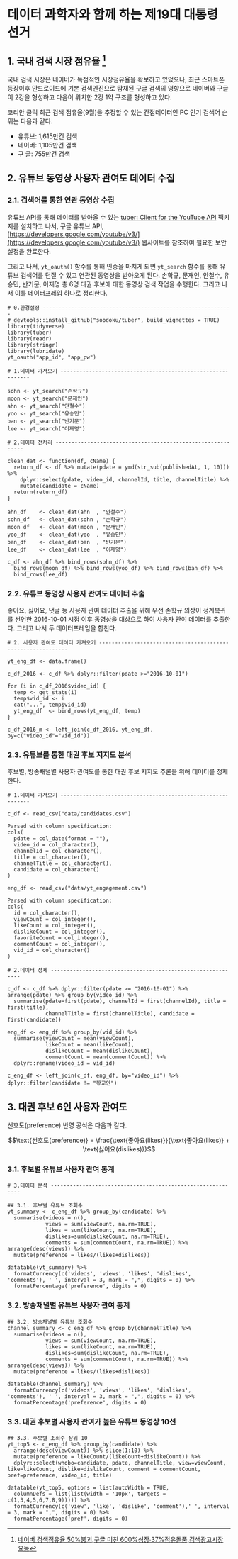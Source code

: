 # 데이터 과학자와 함께 하는 제19대 대통령 선거



## 1. 국내 검색 시장 점유율 [^pitchone-google]

[^pitchone-google]: [네이버 검색점유율 50%붕괴,구글 미친 600%성장∙37%점유돌풍,검색광고시장 요동](http://www.pitchone.co.kr/?p=7235)

국내 검색 시장은 네이버가 독점적인 시장점유율을 확보하고 있었으나, 최근 스마트폰 등장이후 안드로이드에 기본 검색엔진으로 탐재된
구글 검색의 영향으로 네이버와 구글이 2강을 형성하고 다음이 위치한 2강 1약 구조를 형성하고 있다.

코리안 클릭 최근 검색 점유율(9월)을 추정할 수 있는 간접데이터인 PC 인기 검색어 순위는 다음과 같다.

- 유튜브: 1,615만건 검색
- 네이버: 1,105만건 검색
- 구  글:   755만건 검색

## 2. 유튜브 동영상 사용자 관여도 데이터 수집

### 2.1. 검색어를 통한 연관 동영상 수집

유튜브 API를 통해 데이터를 받아올 수 있는 [tuber: Client for the YouTube API](https://cran.r-project.org/web/packages/tuber/index.html) 팩키지를 설치하고 나서,
구글 유튜브 API, [https://developers.google.com/youtube/v3/](https://developers.google.com/youtube/v3/) 웹사이트를 참조하여 필요한 보안설정을 완료한다.

그리고 나서, `yt_oauth()` 함수를 통해 인증을 마치게 되면 `yt_search` 함수를 통해 유튜브 검색어를 던질 수 있고 연관된 동영상을 받아오게 된다.
손학규, 문재인, 안철수, 유승민, 반기문, 이재명 총 6명 대권 후보에 대한 동영상 검색 작업을 수행한다. 그리고 나서 이를 데이터프레임 하나로 정리한다.


~~~{.r}
# 0.환경설정 ------------------------------------------------------------
# devtools::install_github("soodoku/tuber", build_vignettes = TRUE)
library(tidyverse)
library(tuber)
library(readr)
library(stringr)
library(lubridate)
yt_oauth("app_id", "app_pw")

# 1.데이터 가져오기 ------------------------------------------------------------

sohn <- yt_search("손학규")
moon <- yt_search("문재인")
ahn <- yt_search("안철수")
yoo <- yt_search("유승민")
ban <- yt_search("반기문")
lee <- yt_search("이재명")

# 2.데이터 전처리 ------------------------------------------------------------

clean_dat <- function(df, cName) {
  return_df <- df %>% mutate(pdate = ymd(str_sub(publishedAt, 1, 10))) %>% 
    dplyr::select(pdate, video_id, channelId, title, channelTitle) %>% 
    mutate(candidate = cName)
  return(return_df)
}

ahn_df    <- clean_dat(ahn  , "안철수")
sohn_df   <- clean_dat(sohn , "손학규")
moon_df   <- clean_dat(moon , "문재인")
yoo_df    <- clean_dat(yoo  , "유승민")
ban_df    <- clean_dat(ban  , "반기문")
lee_df    <- clean_dat(lee  , "이재명")

c_df <- ahn_df %>% bind_rows(sohn_df) %>% 
  bind_rows(moon_df) %>% bind_rows(yoo_df) %>% bind_rows(ban_df) %>% 
  bind_rows(lee_df)
~~~

### 2.2. 유튜브 동영상 사용자 관여도 데이터 추출

좋아요, 싫어요, 댓글 등 사용자 관여 데이터 추출을 위해 우선 손학규 의장이 정계복귀를 선언한 2016-10-01 시점 이후 동영상을 대상으로 하여
사용자 관여 데이터를 추출한다. 그리고 나서 두 데이터프레임을 합친다.


~~~{.r}
# 2. 사용자 관여도 데이터 가져오기 ------------------------------------------------------------

yt_eng_df <- data.frame()

c_df_2016 <- c_df %>% dplyr::filter(pdate >="2016-10-01")  

for (i in c_df_2016$video_id) {
  temp <- get_stats(i)
  temp$vid_id <- i
  cat("...", temp$vid_id)
  yt_eng_df  <- bind_rows(yt_eng_df, temp)
}

c_df_2016_m <- left_join(c_df_2016, yt_eng_df, by=c("video_id"="vid_id"))
~~~

### 2.3. 유튜브를 통한 대권 후보 지지도 분석 

후보별, 방송채널별 사용자 관여도를 통한 대권 후보 지지도 추론을 위해 데이터를 정제한다.


~~~{.r}
# 1.데이터 가져오기 ------------------------------------------------------------

c_df <- read_csv("data/candidates.csv")
~~~



~~~{.output}
Parsed with column specification:
cols(
  pdate = col_date(format = ""),
  video_id = col_character(),
  channelId = col_character(),
  title = col_character(),
  channelTitle = col_character(),
  candidate = col_character()
)

~~~



~~~{.r}
eng_df <- read_csv("data/yt_engagement.csv")
~~~



~~~{.output}
Parsed with column specification:
cols(
  id = col_character(),
  viewCount = col_integer(),
  likeCount = col_integer(),
  dislikeCount = col_integer(),
  favoriteCount = col_integer(),
  commentCount = col_integer(),
  vid_id = col_character()
)

~~~



~~~{.r}
# 2.데이터 정제 ------------------------------------------------------------

c_df <- c_df %>% dplyr::filter(pdate >= "2016-10-01") %>% arrange(pdate) %>% group_by(video_id) %>% 
  summarise(pdate=first(pdate), channelId = first(channelId), title = first(title), 
            channelTitle = first(channelTitle), candidate = first(candidate))

eng_df <- eng_df %>% group_by(vid_id) %>% 
  summarise(viewCount = mean(viewCount),
            likeCount = mean(likeCount),
            dislikeCount = mean(dislikeCount),
            commentCount = mean(commentCount)) %>% 
  dplyr::rename(video_id = vid_id)

c_eng_df <- left_join(c_df, eng_df, by="video_id") %>% dplyr::filter(candidate != "황교안")
~~~

## 3. 대권 후보 6인 사용자 관여도 

선호도(preference) 반영 공식은 다음과 같다.

$$\text{선호도(preference)} = \frac{\text{좋아요(likes)}}{\text{좋아요(likes)} + \text{싫어요(dislikes)}}$$ 

### 3.1. 후보별 유튜브 사용자 관여 통계


~~~{.r}
# 3.데이터 분석 ------------------------------------------------------------  

## 3.1. 후보별 유튜브 조회수
yt_summary <- c_eng_df %>% group_by(candidate) %>% 
  summarise(videos = n(),
            views = sum(viewCount, na.rm=TRUE), 
            likes = sum(likeCount, na.rm=TRUE), 
            dislikes=sum(dislikeCount, na.rm=TRUE), 
            comments = sum(commentCount, na.rm=TRUE)) %>% arrange(desc(views)) %>% 
  mutate(preference = likes/(likes+dislikes))

datatable(yt_summary) %>% 
  formatCurrency(c('videos', 'views', 'likes', 'dislikes', 'comments'), ' ', interval = 3, mark = ",", digits = 0) %>% 
  formatPercentage('preference', digits = 0)
~~~

<!--html_preserve--><div id="htmlwidget-e90f6de72ed30d33ac18" style="width:100%;height:auto;" class="datatables html-widget"></div>
<script type="application/json" data-for="htmlwidget-e90f6de72ed30d33ac18">{"x":{"filter":"none","data":[["1","2","3","4","5","6"],["이재명","문재인","반기문","안철수","유승민","손학규"],[397,361,450,186,189,282],[29878916,14846952,12501647,3411874,3241584,938505],[344763,163498.5,91382,22074,31699,13099],[20003,20075,9550,2347,2708,716],[108184,63679,29436,8444,11369,3654],[0.94516210392416,0.890643257332894,0.905381841239646,0.903894189427132,0.921295085302409,0.948172276511039]],"container":"<table class=\"display\">\n  <thead>\n    <tr>\n      <th> \u003c/th>\n      <th>candidate\u003c/th>\n      <th>videos\u003c/th>\n      <th>views\u003c/th>\n      <th>likes\u003c/th>\n      <th>dislikes\u003c/th>\n      <th>comments\u003c/th>\n      <th>preference\u003c/th>\n    \u003c/tr>\n  \u003c/thead>\n\u003c/table>","options":{"columnDefs":[{"className":"dt-right","targets":[2,3,4,5,6,7]},{"orderable":false,"targets":0}],"order":[],"autoWidth":false,"orderClasses":false,"rowCallback":"function(row, data) {\nDTWidget.formatPercentage(this, row, data, 7, 0);\nDTWidget.formatCurrency(this, row, data, 2, ' ', 0, 3, ',', '.', true);\nDTWidget.formatCurrency(this, row, data, 3, ' ', 0, 3, ',', '.', true);\nDTWidget.formatCurrency(this, row, data, 4, ' ', 0, 3, ',', '.', true);\nDTWidget.formatCurrency(this, row, data, 5, ' ', 0, 3, ',', '.', true);\nDTWidget.formatCurrency(this, row, data, 6, ' ', 0, 3, ',', '.', true);\n}"}},"evals":["options.rowCallback"],"jsHooks":[]}</script><!--/html_preserve-->

### 3.2. 방송채널별 유튜브 사용자 관여 통계


~~~{.r}
## 3.2. 방송채널별 유튜브 조회수
channel_summary <- c_eng_df %>% group_by(channelTitle) %>% 
  summarise(videos = n(),
            views = sum(viewCount, na.rm=TRUE), 
            likes = sum(likeCount, na.rm=TRUE), 
            dislikes=sum(dislikeCount, na.rm=TRUE), 
            comments = sum(commentCount, na.rm=TRUE)) %>% arrange(desc(views)) %>% 
  mutate(preference = likes/(likes+dislikes))

datatable(channel_summary) %>% 
  formatCurrency(c('videos', 'views', 'likes', 'dislikes', 'comments'), ' ', interval = 3, mark = ",", digits = 0) %>% 
  formatPercentage('preference', digits = 0)
~~~

<!--html_preserve--><div id="htmlwidget-c0a32960b0d0d36828a6" style="width:100%;height:auto;" class="datatables html-widget"></div>
<script type="application/json" data-for="htmlwidget-c0a32960b0d0d36828a6">{"x":{"filter":"none","data":[["1","2","3","4","5","6","7","8","9","10","11","12","13","14","15","16","17","18","19","20","21","22","23","24","25","26","27","28","29","30","31","32","33","34","35","36","37","38","39","40","41","42","43","44","45","46","47","48","49","50","51","52","53","54","55","56","57","58","59","60","61","62","63","64","65","66","67","68","69","70","71","72","73","74","75","76","77","78","79","80","81","82","83","84","85","86","87","88","89","90","91","92","93","94","95","96","97","98","99","100","101","102","103","104","105","106","107","108","109","110","111","112","113","114","115","116","117","118","119","120","121","122","123","124","125","126","127","128","129","130","131","132","133","134","135","136","137","138","139","140","141","142","143","144","145","146","147","148","149","150","151","152","153","154","155","156","157","158","159","160","161","162","163","164","165","166","167","168","169","170","171","172","173","174","175","176","177","178","179","180","181","182","183","184","185","186","187","188","189","190","191","192","193","194","195","196","197","198","199","200","201","202","203","204","205","206","207","208","209","210","211","212","213","214","215","216","217","218","219","220","221","222","223","224","225","226","227","228","229","230","231","232","233","234","235","236","237","238","239","240","241","242","243","244","245","246","247","248","249","250","251","252","253","254","255","256","257","258","259","260","261","262","263","264","265","266","267","268","269","270","271","272","273","274","275","276","277","278","279","280","281","282","283","284","285","286","287","288","289","290","291","292","293","294","295","296","297","298","299","300","301","302","303","304","305","306","307","308","309","310","311","312","313","314","315","316","317","318","319","320","321","322","323","324","325","326","327","328","329","330","331","332","333","334","335","336","337","338","339","340","341","342","343","344","345","346","347","348","349","350","351","352","353","354","355","356","357","358","359","360","361","362","363","364","365","366","367","368","369","370","371","372","373","374","375","376","377","378","379","380","381","382","383","384","385","386","387","388","389","390","391","392","393","394","395","396","397","398","399","400","401","402","403","404","405","406","407","408","409","410","411","412","413","414","415","416","417","418","419","420","421","422","423","424"],["코리아리얼","JTBC News","OhmynewsTV","친절한정치씨","MediaVOP","이재명 성남시장","시민의 justice","유재일","Valuable contents creator","flying earth","HankyorehTV","Rainbow Snail","스토리 TV","미디어몽구","길바닥저널리스트","후레드군","대한민국방송 KOREA TV","초원씨","유나톡톡 yunatalktalk","모비딕 Mobidic","꿀잼 꿀잼","Thejkjtv","Veritas Speak X 단박에 한국사","Moonsrever","세상물정","0828kkk","신의한수","미디어망고","시민의 방송 tbsTV","Namu","음악게임","gentlejaein Daum cafe","미래방송 l 미래TV","갓재명","chi chi","DORI TORI","시민정신","팩트TV","이지선","btnohit","짱민수","TodayTube","문재인 공식채널","SesameTube 참깨방송","이한성","Harper Kim","양웬리 -망치부인 맛뵈기영상 전문","냉콩국수","YTN NEWS","TVCHOSUN","김어준","stormche2009","Veritas Speak 시사전문","펭귄","촉 촉","sinwoo","더깊이10","ch4","박동환","일요서울 TV","GObalnews","핵잼","newstapa","K Baski","SBS 뉴스","YB Choi","news1korea","Korea Life","o 황장수의 뉴스브리핑","허경영뉴스","M 이코노미 뉴스","Moonlighting","ka my","Nana MIN","한겨레 영상뉴스","Intelligen Ch","황상민의 심리상담소 : 황심소","TheBusanilbo 'Btube'","국민의 권리 TV","Yeoungdeok Kim","국민TV 뉴스K","리얼코리아","NocutV","팩트체크TV","HAN WAI","Vstar",". 뜰 앞의 잣나무","joongdoilbo","시사타파 TV","TVCHOSUN 뉴스","nabiwa Moon","시사IN","에스더PD 윤","허경영TV 허본좌","coolman story tv","심플담배","gyounghyun kim","Beard Sports","Hani Kang","윤창중칼럼세상 TV","치어스","시민채널","오마이뉴스 사진부","표절근절","CBS newsshow","채움TV","WooJung Chun","Junghong Min","바라미","Chosun Media","주권방송","지구본 TV Globe TV","한번더 Watch again","BJ BARCODE BJ바코드","funny","thekyunghyangtv","zzohases","TI. Park","연합뉴스 TV","cinepot TV","채널A 뉴스 [Channel A News]","publicscope","데일리노트","사이다시","세모이TV","Chuck Gun","참세상- 망치부인","NewdailyTV","김정현","Trinity","JBC 까","godhousecom","에이블","Andy Jo","비공개로","H. TV","성보라","한국일보(hankookilbo.com)","1234yz1","남정읍","머니투데이","리얼 스토리TV","감자통 TV","이슈탐구","mushi naki","정의로운 보수, 유승민","금도깨비","Edmundo Guillen","Today Radio","트위터매거진 새가 날아든다","Hyun-Jung 뉴스","뭉구","주갤러","Wooyoung Son","최대집지하통신","KBS 광주 총국","비밀요원","목포MBC News","이프레스","pcs 1390","매일신문","미디어협동조합","정봉주의 imTV","HY K","채널A 뉴스TOP10","킬링타임","BJ KANG","busannews","TUT","Jung min sik","종북김학렬","광주MBC","망치부인베티고양이","chadoolj","히란야","JTVC","sunlyang huh","YTN RADIO","JTBC Entertainment","G pictures","도봉박홍기","IJBSL","newslab-it","손가혁","엘레프테리아","news 300","chogabjae2","이지호","CliffordGlover","안철수의 미래혁명","Blue Dia","동서남북","ohmyjc","정한석","애국튜브코리아","성남다이어리","Matt Adrien","AAAnews","남상섭","세상의 다큐","TV팟","paxpad s","Hahnfeld Keith","MINOSA KS","TheCBSCROSS","KBS NEWS","타로하는 타로","광주드림","양심세우기","김주완","한 승 희","byung-hwa park","Jin Kim","myunclewalt","kyongbuk ilbo","inthiezar","이슈 tv","PD NEO","박희정","서울의소리백은종","radio kr today","족제비 정치연예TV","경기미디어신문","Q G","Peter Byrd","강동진","세상의 모든 덕질","jejusori TV","glintv us","SuYoung Cho","Sj. Hwang","열혈전사","MBN","TVCHOSUN 시사","김기수","Victor Gay","Hyz Theil","Caitlyn Davidson","모두의 팟캐스트","TUBE-DETECTIVE 튜브 디텍티브","갓똥꾸","Secretary General","반스토리","이정주","NATV 국회방송","광주MBC뉴스","김구","OK DONGJA","갤러 주","blackcat","J.H. CHA","슈퍼 리액션","shot wow","이슈와 화제","Marshall Shawn","이데일리","wfdfan","Wilbert Benton","국민편국민의당","선아리랑","hj S","김도형","박근혜탄핵","인포케이 InfoK","이낙규","Stacy Kelsie","hqorkr","willowryu 버드나무류","MBCNEWS","경기일보 경기TV","jaegeun Im","한두루","nahoto WTFM","서울경제신문","청매","불끈불끈","신현봉","vline best","사탄TV","채널A","Flower Mini","truth tv","TongTongTv Topic 통통영상 토픽","올리비아튜브","현인","sum cap","아시아경제TV","Rebekah Rheyr","BJ 검풍 afreecaTV","기괴팩트","Keith Theil","Watch me","Sassi Y","Harrison Patterson","Jan Johnston","여수MBC News+","Thomas Lynch","남도일보 TV","브릿지경제","ytnmania2","한광수","MBC충북 News","dgmbcnews","폴리뉴스/폴리TV","뉴스피플TV","전북도민일보","astray3k","정지훈","신수","정치를 사랑하는 사람들","Raymond Ferrer","Best LOL Replay","Kimberly Mackenzie","권세한","미오 TV","신양호","hee nam kim","Akilah Jen","전봉조","Hook box","대전MBC 뉴스","마패뉴스","TV서울","성군","Lyng Kim","Nuage","dtnews24live","K Daniel","Theil Theil","InsideCable KCTA","Eddie Hagadone","Michael Lawson","Bardolph Adderly","폼 TV","오늘의 정치","김광탁","Man Roy","Bryant Joesph","강원미래","일요신문TV","Trenton EisseCatherine","데일리 뉴스 TV","Conner Holmes","정다훈","Samuel Adams","CMB 광주방송","정승래","Qi Healing","중앙일보 joongangilbo","Scott Kim","Justin Dan","확실한실전매매기법","CURRENT ISSUE","정치신동","진심TV","Theil Eloy","한국언론의 세대교체 브레이크뉴스","Loretta Jacqueline Veronica","남윤모","Ydong Lee","Thomas Golden","풍류묵향","Johnny Colbeth","기문반","반송커뮤니티","KOREA NEW'S","Coed Fine","Social Democracy","AJUPRESS","Lanelle Evangeline","INNER POD","좋은소리","정거배","Ronald Rice","한국어 뉴스","스브스뉴스","KOREA TV","ic tbroad","Korean News","NEWS TV","뉴스 유튜브 채널","공포미스테리","Andy Thomas","정의로운 대한민국","China Find","Hung Han","Rocco Patty","Ridenhour Rae  ","KNews","Beautiful Fill","Alison Forsyth","Janet A. Higgins","Magdalena Lizzette","today korea","hakura TAN","Kayce Herz","호준석의 뉴스인","Damn You","Deshawn Deandrea","Jodiya New","Stupid Student","양파TV","Amazing Korea","Lonely Girl","Damaris Lesia","Nice Day","wanbe","강원일보","Faith Fraser","Freida Bark","Kim Kim","세상의 모든 질문","Baby Crazy","Badill Alv","Nice Party","Rudolf Gregory","李 泰 煥 이 태 환","Albion Enlow","Lady Xatanho","News 2017","Paige K Rollins","陈胡阮新闻","Babu75","Concha Carlton"],[23,35,58,46,24,16,27,94,27,34,10,20,11,1,2,7,16,5,44,2,2,7,18,7,1,8,11,6,8,16,1,24,19,1,4,1,12,25,17,14,14,9,24,6,1,4,21,2,112,23,8,1,13,6,8,3,11,5,4,5,1,1,3,4,30,1,2,3,15,1,1,3,2,2,4,1,3,2,1,1,5,1,14,3,4,1,3,4,8,31,6,2,3,2,1,1,5,1,2,2,1,2,2,1,10,1,1,1,1,8,2,1,2,2,1,9,1,2,90,6,26,4,2,3,1,1,1,6,1,1,1,1,1,1,1,2,1,2,1,1,2,1,3,1,1,3,3,7,3,2,8,3,1,1,1,4,1,2,1,2,4,1,2,1,4,1,3,1,2,1,1,1,1,2,1,8,1,7,1,1,1,1,2,1,1,3,1,1,2,3,1,2,2,1,2,2,2,7,1,1,6,1,6,1,1,6,1,5,2,1,1,1,1,1,2,1,2,2,1,2,4,1,3,2,2,1,2,1,1,1,1,1,4,2,1,1,1,2,2,1,1,1,1,1,2,2,1,1,1,1,2,2,1,2,1,1,1,7,3,2,1,1,1,1,1,1,2,1,3,1,1,1,1,1,1,1,1,1,1,3,5,3,2,2,2,1,1,1,1,1,7,1,1,2,4,3,1,1,1,1,1,1,1,1,1,1,1,1,1,2,1,1,1,1,4,1,1,1,1,1,2,3,1,2,2,1,1,1,2,1,3,4,1,1,2,1,2,1,1,1,1,2,1,1,2,2,1,1,1,2,1,1,6,1,1,2,1,1,1,1,1,1,3,2,1,16,2,1,1,1,4,1,1,1,1,1,1,1,2,1,1,1,1,1,4,2,1,2,1,1,1,2,1,1,1,2,1,1,2,1,3,1,1,1,1,2,1,1,1,1,2,1,1,1,2,3,1,1,1,1,1,1,1,2],[3563995,3145625,2952399,2750656,2580742,2014761,1839669,1790597,1787435,1720718,1630089,1536562,1502445,1305980,1256352,1248899,1245001,1043224,1040513,1024968,974495,830504,761630,740233,700601,666897,626678,564602,530793,522507,505089,497935,497166,491374,471411,465109,462815,443335,430674,417619,414002,404603,399037,396370,394960,391156,369924,355399,345368,344828,344382,329711,321924,313818,312397,295515,294135,290565,287752,279499,270448,268075,257082,251447,235042,231579,231045,223948,219809,195861,190067,188619,186524,184221,177783,158463,157648,156990,155933,152451,145106,139732,133286,132570,131907,131226,125181,123098,121614,119465,113088,97104,93785,91636,82449,81215,80288,77211,75168,74199,71308,70587,69909,66542,63603,62966,62602,58780,55879,55291,54847,54066,53002,52854,52356,52242,52151,51835,51416,51170,49339,47938,47654,47183,47154,46776,45455,44375,41459,40387,40135,39241,38685,37980,36519,32929,31837,31571,31537,30873,29471,28606,27119,26934,26613,25786,24947,23461,22243,21928,21301,21157,21156,21094,20717,20523,18950,18741,17759,17539,16648,15858,15787,15655,14830,14561,14555,14195,14099,13772,13099,12536,12213,11992,11654,11447,11361,11095,10792,10698,9975,9835,9701,9683,9648,9588,9177,9093,8954,8834,8810,8794,8768,8502,8248,8186,8116,8010,7433,7236,7030,6302,6296,6046,5657,5623,5561,5312,5128,5065,4930,4679,4454,4427,3948,3858,3781,3694,3432,3379,3350,3266,3194,3048,2963,2911,2839,2777,2752,2695,2611,2520,2478,2329,2324,2268,2245,2166,2136,2033,2000,1903,1892,1869,1751,1731,1686,1663,1656,1655,1649,1622,1465,1424,1411,1399,1367,1335,1301,1284,1159,1111,1111,1090,1073,1065,1014,882,868,826,805,788,786,698,693,679,664,620,603,576,559,526,507,482,474,468,444,425,424,422,411,382,380,365,360,349,343,330,325,318,309,305,304,278,277,268,264,228,224,224,220,187,185,183,177,171,170,167,164,154,151,150,148,147,146,139,135,133,124,108,107,105,100,97,96,95,89,85,84,80,75,71,69,69,68,67,67,65,65,64,63,60,58,52,51,50,49,40,40,38,37,37,36,35,35,33,31,30,29,29,28,26,22,21,21,20,19,18,18,18,18,17,15,15,13,13,13,12,11,10,9,9,9,9,8,8,8,6,6,6,6,6,5,5,4,4,4,4,3,3,3,3,2,2,2,2,2,1,1,1,1,1,0,0],[16550,20439,37660,31797,21517,36779,17630,31773,22612,29806,10124,7078,17126,16232,7653,6144,8537,12668,18871,0,4787,0,9416,6599,2809,5106,22313,2791,4423,3851,5892,10397,9908,2326,2936,1253,6201,7748,8991,3159,6361.5,3180,10059,6845,5978,809,634,3785,2070,1197,3934,1738,4067,2580,2743,2092,3167,3768,2413,1783,4099,3814,2097,3002,4128,297,179,2301,3984,567,1133,6542,1426,3970,460,448,3152,540,968,731,1604,572,866,791,0,1073,910,1138,2356,358,1059,2164,1839,453,0,743,524,684,715,0,390,1203,417,95,449,1840,476,847,700,840,1558,961,785,375,276,523,250,1607,289,354,297,962,267,1214,481,103,0,136,52,1072,1995,37,943,524,244,110,207,26,481,478,132,438,1242,1111,478,172,244,623,135,310,73,285,35,54,706,416,73,754,735,364,129,479,292,94,38,77,328,259,264,154,322,548,86,205,331,47,102,193,135,159,223,64,309,408,785,122,36,300,262,0,29,120,355,238,113,304,170,0,148,58,12,20,61,22,30,24,14,48,227,212,61,88,6,20,108,17,130,80,106,71,56,43,81,77,6,116,64,38,56,108,16,48,6,0,55,23,51,21,13,9,9,13,7,11,27,6,14,8,2,0,14,65,30,13,19,2,8,39,73,3,53,7,7,10,0,5,20,9,4,25,6,5,107,0,9,5,46,0,8,2,18,5,1,3,4,4,0,31,28,0,3,0,2,4,1,5,0,3,0,7,4,1,4,13,3,6,0,4,0,0,0,4,2,1,3,10,4,4,1,8,0,3,2,3,1,2,0,1,4,5,2,2,0,0,0,2,3,3,0,0,0,0,0,6,2,0,0,0,2,0,1,1,1,2,0,2,1,1,0,2,0,1,0,0,5,0,0,0,0,0,0,0,1,0,0,2,0,0,0,1,0,0,0,0,1,0,0,0,0,0,0,0,0,0,1,0,0,0,0,1,0,0,0,0,0,0,0,0,0,0,0,0,0,0,0,0,0,0,0,0,0,0,0,0],[2141,2354,2650,2263,1420,1371,1184,2513,2150,1159,501,1741,3101,733,3559,428,846,633,689,0,656,0,670,316,190,277,1568,146,86,488,227,459,798,155,294,89,419,416,146,449,464,417,570,589,119,100,267,102,852,609,375,523,187,84,258,78,316,440,45,29,99,331,139,142,442,106,596,159,381,106,172,359,274,323,50,219,64,67,61,185,90,34,279,16,0,18,97,53,68,236,102,68,126,158,0,35,48,57,17,0,89,246,22,141,53,72,19,9,12,53,19,87,55,16,2,229,16,23,131,36,109,32,30,133,20,5,0,396,81,81,45,43,30,22,10,33,12,18,27,19,11,12,23,40,15,24,19,15,19,13,55,22,7,72,69,12,15,15,37,5,38,2,20,0,10,27,16,12,7,3,5,13,82,6,16,62,59,9,7,12,30,2,5,9,10,12,18,6,11,0,11,5,11,1,3,19,4,0,2,36,17,2,6,11,2,18,4,5,2,1,0,5,31,0,2,14,16,1,0,7,0,1,1,21,1,3,2,2,9,2,2,8,9,1,2,0,4,3,2,0,1,5,7,9,0,5,2,1,1,0,0,5,0,0,10,1,5,1,0,11,2,3,3,0,1,2,2,0,2,1,0,0,0,0,0,1,0,0,0,1,1,0,1,1,1,1,0,0,7,0,0,0,0,0,0,0,1,2,0,0,1,2,2,0,0,1,0,0,0,1,0,0,1,0,0,0,1,0,1,0,1,0,0,0,1,1,0,0,0,0,0,0,1,0,0,0,0,1,0,0,0,0,0,0,0,1,0,1,0,0,0,0,0,0,0,0,0,1,0,0,0,0,0,1,1,0,0,0,0,0,0,0,0,0,0,0,0,0,0,0,0,0,0,1,0,0,0,0,1,0,0,0,0,0,0,0,0,0,0,0,0,0,0,0,0,0,0,0,0,0,0,0,0,0,0,0,0,0,0,0,0,0,0,0],[7605,16345,10395,8932,8610,8509,6373,9933,5973,10045,2405,3779,11664,3936,4143,2972,4664,3598,2740,1515,1310,4321,3151,1817,883,910,3397,546,1456,0,1106,2686,3511,1063,1014,391,1513,2044,1650,1507,2223,1563,1661,1621,1057,503,589,1036,2295,1247,1427,4589,922,641,507,960,832,819,571,805,961,1449,1330,709,1788,302,549,4,931,159,967,787,286,900,149,401,464,204,291,328,590,168,632,93,0,118,542,246,453,424,479,380,282,157,599,253,163,219,90,823,121,987,100,248,276,218,95,200,96,161,305,196,293,37,51,271,73,239,199,66,337,157,76,191,222,0,56,253,119,310,4,28,141,80,38,64,40,72,90,130,39,141,207,129,165,66,49,61,24,30,43,159,16,45,146,68,84,145,166,50,102,83,64,9,38,0,64,33,31,14,77,134,16,16,27,119,84,37,31,48,104,48,40,45,101,54,13,36,23,34,8,13,78,45,17,9,14,24,20,57,19,6,9,19,6,27,10,18,1,24,2,0,10,1,12,9,7,14,12,8,4,15,11,29,1,10,0,14,12,7,14,16,18,2,7,5,2,1,2,0,0,0,0,8,2,4,6,3,0,0,5,0,0,2,5,5,7,0,3,6,11,3,5,1,0,1,2,4,3,1,0,1,12,0,0,2,3,0,3,2,1,0,0,0,1,0,0,0,0,0,1,0,0,0,0,0,1,3,1,3,0,0,0,0,3,1,3,1,0,0,1,0,0,0,0,1,3,1,0,0,0,1,0,0,0,1,1,0,1,0,0,0,0,0,0,0,0,3,0,0,0,1,0,0,0,0,0,4,0,0,0,0,0,0,0,0,1,0,0,0,0,0,0,0,0,0,0,0,0,0,0,0,0,0,0,0,0,0,0,0,0,0,0,0,0,0,0,0,0,0,0,0,0,1,0,0,0,0,0,0,0,0,0,0,0,0,0,0,0,0,0,0,0,0,0,0,0,0,0,0,0,0,0,0],[0.885452891766091,0.89672267801518,0.934259488960556,0.933558426306518,0.938091293543184,0.964062909567497,0.937068140746253,0.926704777460188,0.913173410871497,0.962570644275795,0.952847058823529,0.802585327134596,0.84669006773125,0.956793398172708,0.68257224402426,0.934875228241023,0.909836939145263,0.952409593263664,0.964775051124744,null,0.879478228917876,null,0.933571286932382,0.954302241503977,0.936645548516172,0.948541705368753,0.934341107993803,0.950289410963568,0.98092703481925,0.887531689329339,0.962902435038405,0.957719233603537,0.92546235755651,0.937525191455058,0.908978328173375,0.933681073025335,0.936706948640483,0.949044585987261,0.984021013461749,0.875554323725055,0.932019632261373,0.884070058381985,0.946373130115721,0.92076943771859,0.980482204362801,0.88998899889989,0.703662597114317,0.973758682788783,0.708418891170431,0.662790697674419,0.912972847528429,0.768686421937196,0.956041372825576,0.968468468468468,0.914028657114295,0.96405529953917,0.909273614699971,0.895437262357414,0.981692432872254,0.983995584988962,0.976417341591234,0.920144752714113,0.93783542039356,0.954834605597964,0.90328227571116,0.73697270471464,0.230967741935484,0.935365853658537,0.912714776632302,0.842496285289747,0.868199233716475,0.947978553832778,0.838823529411765,0.924761239226648,0.901960784313726,0.671664167916042,0.980099502487562,0.889621087314662,0.940719144800777,0.798034934497817,0.946871310507674,0.943894389438944,0.756331877729258,0.980173482032218,null,0.983501374885426,0.903674280039722,0.955499580184719,0.971947194719472,0.602693602693603,0.912144702842377,0.969534050179211,0.93587786259542,0.741407528641571,null,0.955012853470437,0.916083916083916,0.923076923076923,0.976775956284153,null,0.81419624217119,0.830227743271222,0.949886104783599,0.402542372881356,0.894422310756972,0.96234309623431,0.961616161616162,0.989485981308411,0.98314606741573,0.940649496080627,0.987951807228916,0.916984732824427,0.93452380952381,0.959079283887468,0.992805755395683,0.695478723404255,0.93984962406015,0.985889570552147,0.688095238095238,0.907692307692308,0.731527093596059,0.967806841046278,0.898989898989899,0.901262063845583,0.960079840319361,0.953703703703704,null,0.255639097744361,0.390977443609023,0.929748482220295,0.977941176470588,0.4625,0.969167523124358,0.95970695970696,0.960629921259842,0.769230769230769,0.945205479452055,0.590909090909091,0.946850393700787,0.961770623742455,0.923076923076923,0.973333333333333,0.981818181818182,0.965247610773241,0.969574036511156,0.877551020408163,0.927756653992395,0.976489028213166,0.876623376623377,0.959752321981424,0.5703125,0.928338762214984,0.833333333333333,0.428571428571429,0.910967741935484,0.97196261682243,0.829545454545455,0.980494148244473,0.952072538860104,0.986449864498645,0.772455089820359,0.995841995841996,0.935897435897436,1,0.791666666666667,0.740384615384615,0.953488372093023,0.955719557195572,0.974169741697417,0.980891719745223,0.984709480122324,0.976827094474153,0.511904761904762,0.971563981042654,0.953890489913545,0.431192660550459,0.633540372670807,0.955445544554455,0.950704225352113,0.929824561403509,0.881422924901186,0.96969696969697,0.984076433121019,0.97841726618705,0.987421383647799,0.91044776119403,0.666666666666667,0.980392156862745,0.95970695970696,null,0.725,0.96,0.969945355191257,0.99581589958159,0.974137931034483,0.941176470588235,0.977011494252874,null,0.986666666666667,0.617021276595745,0.413793103448276,0.909090909090909,0.91044776119403,0.666666666666667,0.9375,0.571428571428571,0.777777777777778,0.905660377358491,0.991266375545852,0.995305164319249,1,0.946236559139785,0.162162162162162,1,0.981818181818182,0.548387096774194,0.89041095890411,0.987654320987654,1,0.91025641025641,1,0.977272727272727,0.98780487804878,0.785714285714286,0.857142857142857,0.974789915966387,0.96969696969697,0.95,0.861538461538462,0.981818181818182,0.888888888888889,0.857142857142857,0.4,0,0.964912280701754,1,0.927272727272727,0.875,0.866666666666667,1,0.9,0.722222222222222,0.5,0.55,1,0.545454545454545,0.875,0.888888888888889,0.666666666666667,null,1,0.928571428571429,1,1,0.655172413793103,0.666666666666667,0.615384615384615,0.975,1,0.214285714285714,0.963636363636364,0.7,0.7,1,0,0.714285714285714,0.909090909090909,1,0.666666666666667,0.961538461538462,1,1,1,null,1,0.833333333333333,1,null,1,0.666666666666667,0.947368421052632,1,0.5,0.75,0.8,0.8,null,1,0.8,null,1,null,1,1,1,1,0,0.6,null,1,0.8,0.333333333333333,0.666666666666667,1,1,0.857142857142857,null,1,null,0,null,1,0.666666666666667,1,1,1,0.8,1,0.5,1,0,1,1,1,0.5,0.666666666666667,null,1,1,1,1,1,0,null,null,1,1,0.75,null,null,null,null,null,1,1,0,null,0,1,null,1,1,1,1,null,1,1,0.5,null,1,null,1,null,0,0.833333333333333,null,null,null,null,null,null,null,1,null,null,1,null,null,null,1,null,null,null,0,1,null,null,null,0,null,null,null,null,null,1,null,null,null,null,1,null,null,null,null,null,null,null,null,null,null,null,null,null,null,null,null,null,null,null,null,null,null,null,null]],"container":"<table class=\"display\">\n  <thead>\n    <tr>\n      <th> \u003c/th>\n      <th>channelTitle\u003c/th>\n      <th>videos\u003c/th>\n      <th>views\u003c/th>\n      <th>likes\u003c/th>\n      <th>dislikes\u003c/th>\n      <th>comments\u003c/th>\n      <th>preference\u003c/th>\n    \u003c/tr>\n  \u003c/thead>\n\u003c/table>","options":{"columnDefs":[{"className":"dt-right","targets":[2,3,4,5,6,7]},{"orderable":false,"targets":0}],"order":[],"autoWidth":false,"orderClasses":false,"rowCallback":"function(row, data) {\nDTWidget.formatPercentage(this, row, data, 7, 0);\nDTWidget.formatCurrency(this, row, data, 2, ' ', 0, 3, ',', '.', true);\nDTWidget.formatCurrency(this, row, data, 3, ' ', 0, 3, ',', '.', true);\nDTWidget.formatCurrency(this, row, data, 4, ' ', 0, 3, ',', '.', true);\nDTWidget.formatCurrency(this, row, data, 5, ' ', 0, 3, ',', '.', true);\nDTWidget.formatCurrency(this, row, data, 6, ' ', 0, 3, ',', '.', true);\n}"}},"evals":["options.rowCallback"],"jsHooks":[]}</script><!--/html_preserve-->

### 3.3. 대권 후보별 사용자 관여가 높은 유튜브 동영상 10선


~~~{.r}
## 3.3. 후보별 조회수 상위 10
yt_top5 <- c_eng_df %>% group_by(candidate) %>% 
  arrange(desc(viewCount)) %>% slice(1:10) %>% 
  mutate(preference = likeCount/(likeCount+dislikeCount)) %>% 
  dplyr::select(whobo=candidate, pdate, channelTitle, view=viewCount, like=likeCount, dislike=dislikeCount, comment = commentCount, pref=preference, video_id, title)

datatable(yt_top5, options = list(autoWidth = TRUE,
  columnDefs = list(list(width = '10px', targets = c(1,3,4,5,6,7,8,9))))) %>% 
  formatCurrency(c('view', 'like', 'dislike', 'comment'),' ', interval = 3, mark = ",", digits = 0) %>% 
  formatPercentage('pref', digits = 0) 
~~~

<!--html_preserve--><div id="htmlwidget-21c79e24b2b75d94a6c9" style="width:100%;height:auto;" class="datatables html-widget"></div>
<script type="application/json" data-for="htmlwidget-21c79e24b2b75d94a6c9">{"x":{"filter":"none","data":[["1","2","3","4","5","6","7","8","9","10","11","12","13","14","15","16","17","18","19","20","21","22","23","24","25","26","27","28","29","30","31","32","33","34","35","36","37","38","39","40","41","42","43","44","45","46","47","48","49","50","51","52","53","54","55","56","57","58","59","60"],["문재인","문재인","문재인","문재인","문재인","문재인","문재인","문재인","문재인","문재인","반기문","반기문","반기문","반기문","반기문","반기문","반기문","반기문","반기문","반기문","손학규","손학규","손학규","손학규","손학규","손학규","손학규","손학규","손학규","손학규","안철수","안철수","안철수","안철수","안철수","안철수","안철수","안철수","안철수","안철수","유승민","유승민","유승민","유승민","유승민","유승민","유승민","유승민","유승민","유승민","이재명","이재명","이재명","이재명","이재명","이재명","이재명","이재명","이재명","이재명"],["2016-12-02","2016-12-02","2016-10-15","2016-11-21","2016-11-09","2016-11-14","2017-01-08","2017-01-05","2017-01-06","2016-12-31","2017-01-20","2017-01-06","2017-01-02","2017-01-17","2017-01-17","2016-12-25","2017-01-11","2016-12-10","2016-12-22","2017-01-15","2017-01-16","2017-01-06","2017-01-19","2016-11-08","2017-01-19","2017-01-11","2017-01-25","2016-12-10","2016-10-21","2016-12-06","2016-12-03","2016-10-24","2017-01-21","2016-11-03","2016-11-09","2016-11-25","2016-11-21","2016-12-23","2017-01-07","2017-01-13","2017-01-02","2016-11-07","2017-01-03","2016-10-07","2016-11-07","2016-10-08","2016-10-18","2016-11-27","2016-12-21","2016-12-08","2016-10-29","2016-11-21","2016-12-08","2016-12-03","2016-12-03","2016-11-12","2016-12-08","2016-11-03","2016-11-23","2016-11-20"],["대한민국방송 KOREA TV","길바닥저널리스트","시민의 justice","코리아리얼","DORI TORI","코리아리얼","스토리 TV","스토리 TV","Thejkjtv","스토리 TV","HankyorehTV","미디어망고","음악게임","MediaVOP","OhmynewsTV","Rainbow Snail","0828kkk","JTBC News","핵잼","친절한정치씨","Moonsrever","Moonsrever","짱민수","유재일","짱민수","시민의 justice","OhmynewsTV","gyounghyun kim","트위터매거진 새가 날아든다","Veritas Speak X 단박에 한국사","MediaVOP","OhmynewsTV","김어준","Rainbow Snail","리얼코리아","코리아리얼","Namu","0828kkk","친절한정치씨","시민의 justice","JTBC News","Harper Kim","JTBC News","유재일","친절한정치씨","Harper Kim","Namu","SesameTube 참깨방송","JTBC News","신의한수","미디어몽구","코리아리얼","후레드군","꿀잼 꿀잼","초원씨","세상물정","flying earth","모비딕 Mobidic","Rainbow Snail","코리아리얼"],[978583,954397,621067,516263,465109,382026,364566,265735,255285,218646,823949,516120,505089,472483,393879,385344,354493,326726,268075,260330,177351,171916,58678,40524,26864,21899,21669,17507,16854,15900,980050,379732,192176,181508,139732,132352,111752,110189,102404,92626,1023780,239641,186017,179628,135102,124676,110214,86996,68721,53046,1305980,1073419,983473,950343,908814,700601,690416,660325,658361,643667],[5365,3292,2965,1424,1253,1879,3940,2163,null,1700,4726,2228,5892,2984,2349,2375,2687,1517,3814,2684,1488,1274,800,393,547,253,135,164,197,257,4672,1703,1274,709,572,471,1767,540,1091,510,6079,393,1073,751,223,286,200,1707,390,2936,16232,4301,4151,4312,10631,2809,5290,null,1681,3749],[708,3309,222,767,89,298,824,1232,null,157,280,102,227,169,240,327,141,89,331,245,72,72,42,15,37,5,77,7,6,9,362,101,194,135,34,111,61,39,44,58,588,63,49,62,25,29,31,207,90,113,733,341,368,638,522,190,391,null,1016,129],[3635,2987,1128,724,391,1294,4222,2291,857,659,1367,354,1106,901,540,736,394,476,1449,916,313,533,338,163,209,22,0,49,20,82,2437,686,645,251,168,128,null,77,131,154,4485,259,760,108,97,173,null,355,549,343,3936,2419,2617,1236,2659,883,4236,1010,2163,1564],[0.883418409352873,0.49871231631571,0.930342014433637,0.649931538110452,0.933681073025335,0.863114377583831,0.82703610411419,0.637113402061856,null,0.915455035002693,0.944067119456652,0.956223175965665,0.962902435038405,0.94640025372661,0.907300115874855,0.878978534418949,0.9501414427157,0.944582814445828,0.920144752714113,0.916353704335951,0.953846153846154,0.946508172362556,0.950118764845606,0.963235294117647,0.936643835616438,0.98062015503876,0.636792452830189,0.95906432748538,0.970443349753695,0.966165413533835,0.928088994835121,0.944013303769401,0.867847411444142,0.840047393364929,0.943894389438944,0.809278350515464,0.966630196936543,0.932642487046632,0.961233480176211,0.897887323943662,0.911804409779511,0.861842105263158,0.95632798573975,0.923739237392374,0.899193548387097,0.907936507936508,0.865800865800866,0.891849529780564,0.8125,0.962938668415874,0.956793398172708,0.92654028436019,0.918566054436822,0.871111111111111,0.953196449385815,0.936645548516172,0.931174089068826,null,0.623285131627734,0.966735430634348],["B9dmhUlmNBU","oOW6zwMSa6o","JCDyVyddK6Y","67xHEYOhyKA","3FJL3DuNQto","EHuHpGBkw_k","0PHSRHRV5kg","6cZmsqPlYcg","h8qampt8H-c","3tnu7gbem8A","-wq21oyADGU","oz7_pXr7zrE","TuKibF_WSCE","hqM1s84jhRU","Y-OiQoyXM-M","4LDppZIWzxM","B0QFqhheLxw","Mvp8d9KMyt8","I-VHamNqgT0","PrssZYFegoY","GEy-zvPGOgA","t0ra7QnVLCA","JfMEpQKBCEw","lc0kh6IFz00","MSWdGfjvGTk","ic9FsXrFr_o","Ch-V_MRlKb0","RyIzJu16UM4","gIi9OvVT-Y8","zYWC3uNXgiY","FmiJgSRrkc4","SU7QUBCGBuI","xkadfdp98x4","A5gY576Ci5w","vpxhXrj9Gl8","jop31GcussI","jlQli2N8O10","v5AhR864yF4","NlGyDEfETjM","vDzw7WlW6Ps","39n-oO6jlBk","JgnZyraqRmc","z8hCcRHCAcw","uIV-HEmPX5o","t4Mx-Ci6Vrw","M0qHb55rXro","eNQ-5EIXaH4","OxQAaH8IXmc","MnG899ORCLo","oGtuAs6Uebs","9f8LSc_AVbY","dGqLazWqFjs","RwFFJywvqJ4","2awkwWmE_U4","PvTUVGcq80o","i0XKxX17nXo","tRfwbn7mPsw","4ddzKE7rgbE","DWxD00j0Wl8","jCRLknssceY"],["[비교체험 극과 극] 박근혜 VS 문재인 대구 서문시장 방문기","문재인을 당황하게한 부산 고등학생의 똑부러지는 질문","문재인 비서실장 시절 상남자 포스 ㄷㄷㄷ","도올 김용옥,노무현 문재인! 박근혜와는 비교도 할수없다!","[음성] 문재인이 겪은 2009년의\" 우병우\"","유시민 ! 박근혜를 이길수 있는건 문재인뿐(김어준)","[스토리 TV] 충격!! \"간첩 문재인 죽어라!!!\" 박사모에게 습격받은 문재인","[스토리 TV] 문재인 \"내가 대통령이 된다면 다 작살 내겠다\"","1월 6일 - 김진의 정치 전망대; 문재인은 네 개의 질문에 답하라","[스토리 TV] 손혜원 주진형 김갑수 \"문재인은 대통령을 할 수 있나?\"","[김어준의 파파이스#129] 우일신 반기문 선생 그리고 이재명","유시민의 미친 분석력 - 반기문해부","황교안, VS 반기문, 대선출마,를 한다면 - 월드미래판연구소","팽목항 찾은 반기문. 항의에 놀라 내빼는 순간(feat.사이다 전남도민)","[제2화_김경진의 어째쓰까] \"반기문 조만간 꼴 우습게 된다\"","박근혜보다 더 최악인 반기문","[유시민] \"제정신 아닌 '반기문'에 열 받아!\" - 기름장어 한방에 분석","'뉴스룸' 손석희X유시민 \"이재명은 '신상품', 반기문은…\"","국민들이 반기문을 반기지 않는 이유","사진으로 본 반기문이 안되는 이유.반기문 턱받이","김어준의 뉴스공장 [17.01.16] 박선원, 송기호, 김일란,  임상훈","김어준의 뉴스공장 [17.01.06] 김홍걸, 손학규, 정태인","[들끓는 국민 여론] 왜? 법원 판사들은 '삼성' 앞에만 서면 작아질까???!!! 더불어민주당 '박영선' 의원 그리고 CBS '김현정' 앵커의 깊은 빡침!!! ㅂㄷㅂㄷ;;;","유시민 실검 1 위. 김종인, 손학규, 박지원 여론전을 받아치는 국민여론.","[진짜 사이다] '조윤선', 친박단체에 관제집회 지시 논란!!! 이런 친박단체 전담 저격수, 일명 '킬러 박'!!! 둥글교 교주, 둥글이 '박성수'씨 사이다 영상!!!","[갓청래의 사이다!!] 반기문과 손학규 국민의 당 탈탈 터는 정청래 !!","18:00 [현장] 최순실 수사 관련 특검 추가 브리핑","김기춘 \"통합진보당 해체\" 공작 그리고 손학규와 박근혜 - 김어준 파파이스 E124 중에서","1843.박근혜, 최순실 지우기 시작/ 손학규 탈당, 왜?  (김민석 21.)","책임있는 정치인이라면 그래서는 안된다. 안희정이 본 손학규와  박지원","대구에서 된통 혼난 안철수, (사회자 카리스마 쩔어~)","안철수 \"노무현 '참 나쁜 대통령'이라던 박근혜, 최순실 덮으려는 의도\"","[뜨끔주의] 김제동, 내가 만나 본 대선후보들은.. | 이재명, 박원순, 안철수, 문재인, 반기문, 유승민 그리고 안희정","황상민의 쥐라기 프로젝트-안철수는 스스로 착하고 훌륭하고 잘난사람이다.","유시민 안철수에 일침, 안철수가 무엇을 하려는지 모르겠다","도올 김용옥, 안철수! 역대 대통령들보다 뛰어난 사람은 아니다! 소름돋는 예언! 역시!","'대선지지율 안철수 추월' 씐난 이재명 성남시장 씹덕 터지는 인터뷰","안철수! 당신은 이런 사람이야. - 유시민의 송곳 평가 \"인간적으로 진짜 안 됐다.\" \"안철수가 하고자 하는 정치적 행위가 뭔지 도무지 모르겠다.\"","안희정 핵사이다 안철수는 벌써 아웃.반기문은 절대 안되는 이유","[안습]  안철수의 몰락..박지원에 버림받다  -정청래 손혜원-","[JTBC 뉴스룸] 신년특집토론 '2017 한국 어디로 가나'","유승민 의원 '최순실 예산 보통 문제 아니다 기가 막힌다' 송영길 박광온 의원 질의 제346회 국회 정기회 기획재정위원회 11.7","[소셜라이브 스페셜] 유승민 이재명 전원책 유시민 X 강지영 아나운서","박근혜 정부 말 IMF 준하는 위기가 온다 - 유승민.","유승민 의원 국정감사 기가 막힌다.최순실 예산 제출해라","유승민 김태년 의원 질의]박근혜 정부 얼마 남지 않았다, 사회적 경제는 사회주의입니까?","씹덕 터지는 유승민 의원 국정감사 질의 동영상 \"박근혜 정부 얼마 남지 않았다\" 그런데 최순실은?","신혜식  :  악랄한 배신자 김무성,  나경원, 하태경, 유승민 처단하자","[인터뷰] 유승민 \"제대로 된 보수 해보려 새누리 탈당\"","신의한수 생방송 (배신자 유승민 규탄! )","박근혜 하야 촛불집회, 이재명 끝장연설","이재명 국정감사 패기! 어이없어서 웃었습니다","이재명 시장한테 시비 털다가 역관광 당하는 신보라 ㅋㅋㅋㅋㅋ","혼자서 5명을 꼼작못하게 하는 이재명 시장의 패기","이재명 시장님 밥먹다가 강제소환! 근데 역대급 명연설! 사이다 폭탄!","이재명 vs 이준석 토론: 주체할 수 없는 머리 (tbs 난세에 길을 묻다)","이재명 시장, 꼬투리 전변을 논파해가다 \"전원책의 이것이 정치다\" 인터뷰 2016.12.08","[양세형의 숏터뷰] 23회 : 이재명 ①편 by 모비딕 Mobidic","이재명- 형수 쌍욕파일 해명20161123","이재명 성남시장vs신보라 국정감사썰전, 상대가안됨!"]],"container":"<table class=\"display\">\n  <thead>\n    <tr>\n      <th> \u003c/th>\n      <th>whobo\u003c/th>\n      <th>pdate\u003c/th>\n      <th>channelTitle\u003c/th>\n      <th>view\u003c/th>\n      <th>like\u003c/th>\n      <th>dislike\u003c/th>\n      <th>comment\u003c/th>\n      <th>pref\u003c/th>\n      <th>video_id\u003c/th>\n      <th>title\u003c/th>\n    \u003c/tr>\n  \u003c/thead>\n\u003c/table>","options":{"autoWidth":true,"columnDefs":[{"width":"10px","targets":[1,3,4,5,6,7,8,9]},{"className":"dt-right","targets":[4,5,6,7,8]},{"orderable":false,"targets":0}],"order":[],"orderClasses":false,"rowCallback":"function(row, data) {\nDTWidget.formatPercentage(this, row, data, 8, 0);\nDTWidget.formatCurrency(this, row, data, 4, ' ', 0, 3, ',', '.', true);\nDTWidget.formatCurrency(this, row, data, 5, ' ', 0, 3, ',', '.', true);\nDTWidget.formatCurrency(this, row, data, 6, ' ', 0, 3, ',', '.', true);\nDTWidget.formatCurrency(this, row, data, 7, ' ', 0, 3, ',', '.', true);\n}"}},"evals":["options.rowCallback"],"jsHooks":[]}</script><!--/html_preserve-->
